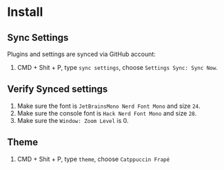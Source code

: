 # Install

## Sync Settings
Plugins and settings are synced via GitHub account:
1. CMD + Shit + P, type `sync settings`, choose `Settings Sync: Sync Now`.

## Verify Synced settings
1. Make sure the font is `JetBrainsMono Nerd Font Mono` and size `24`.
1. Make sure the console font is `Hack Nerd Font Mono` and size `28`.
1. Make sure the `Window: Zoom Level` is 0.

## Theme
1. CMD + Shit + P, type `theme`, choose `Catppuccin Frapé`